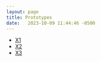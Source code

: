```yaml
---
layout: page
title: Prototypes
date:   2023-10-09 11:44:46 -0500
---
```


- [X1](/prototypes/x1.html)
- [X2](/prototypes/x2.html)
- [X3](/prototypes/x3.html)
